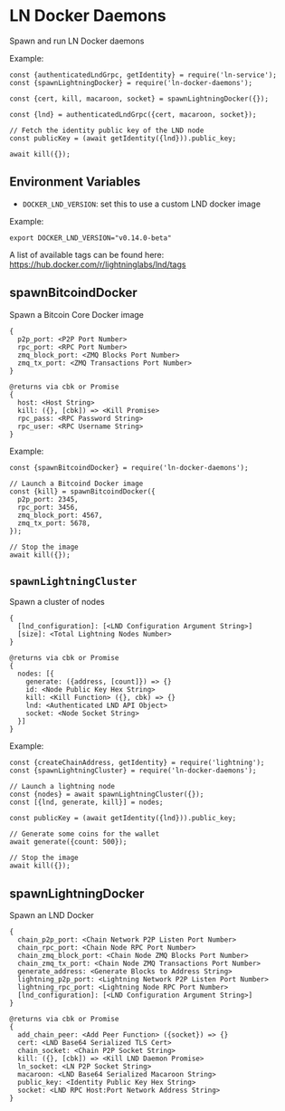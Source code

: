 # LN Docker Daemons

Spawn and run LN Docker daemons

Example:

```node
const {authenticatedLndGrpc, getIdentity} = require('ln-service');
const {spawnLightningDocker} = require('ln-docker-daemons');

const {cert, kill, macaroon, socket} = spawnLightningDocker({});

const {lnd} = authenticatedLndGrpc({cert, macaroon, socket});

// Fetch the identity public key of the LND node
const publicKey = (await getIdentity({lnd})).public_key;

await kill({});
```

## Environment Variables

- `DOCKER_LND_VERSION`: set this to use a custom LND docker image

Example:

```shell
export DOCKER_LND_VERSION="v0.14.0-beta"
```

A list of available tags can be found here:
https://hub.docker.com/r/lightninglabs/lnd/tags

## spawnBitcoindDocker

Spawn a Bitcoin Core Docker image

    {
      p2p_port: <P2P Port Number>
      rpc_port: <RPC Port Number>
      zmq_block_port: <ZMQ Blocks Port Number>
      zmq_tx_port: <ZMQ Transactions Port Number>
    }

    @returns via cbk or Promise
    {
      host: <Host String>
      kill: ({}, [cbk]) => <Kill Promise>
      rpc_pass: <RPC Password String>
      rpc_user: <RPC Username String>
    }

Example:

```node
const {spawnBitcoindDocker} = require('ln-docker-daemons');

// Launch a Bitcoind Docker image
const {kill} = spawnBitcoindDocker({
  p2p_port: 2345,
  rpc_port: 3456,
  zmq_block_port: 4567,
  zmq_tx_port: 5678,
});

// Stop the image
await kill({});
```

## `spawnLightningCluster`

Spawn a cluster of nodes

    {
      [lnd_configuration]: [<LND Configuration Argument String>]
      [size]: <Total Lightning Nodes Number>
    }

    @returns via cbk or Promise
    {
      nodes: [{
        generate: ({address, [count]}) => {}
        id: <Node Public Key Hex String>
        kill: <Kill Function> ({}, cbk) => {}
        lnd: <Authenticated LND API Object>
        socket: <Node Socket String>
      }]
    }

Example:

```node
const {createChainAddress, getIdentity} = require('lightning');
const {spawnLightningCluster} = require('ln-docker-daemons');

// Launch a lightning node
const {nodes} = await spawnLightningCluster({});
const [{lnd, generate, kill}] = nodes;

const publicKey = (await getIdentity({lnd})).public_key;

// Generate some coins for the wallet
await generate({count: 500});

// Stop the image
await kill({});
```

## spawnLightningDocker

Spawn an LND Docker

    {
      chain_p2p_port: <Chain Network P2P Listen Port Number>
      chain_rpc_port: <Chain Node RPC Port Number>
      chain_zmq_block_port: <Chain Node ZMQ Blocks Port Number>
      chain_zmq_tx_port: <Chain Node ZMQ Transactions Port Number>
      generate_address: <Generate Blocks to Address String>
      lightning_p2p_port: <Lightning Network P2P Listen Port Number>
      lightning_rpc_port: <Lightning Node RPC Port Number>
      [lnd_configuration]: [<LND Configuration Argument String>]
    }

    @returns via cbk or Promise
    {
      add_chain_peer: <Add Peer Function> ({socket}) => {}
      cert: <LND Base64 Serialized TLS Cert>
      chain_socket: <Chain P2P Socket String>
      kill: ({}, [cbk]) => <Kill LND Daemon Promise>
      ln_socket: <LN P2P Socket String>
      macaroon: <LND Base64 Serialized Macaroon String>
      public_key: <Identity Public Key Hex String>
      socket: <LND RPC Host:Port Network Address String>
    }
